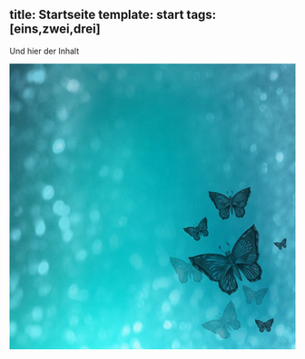 title: Startseite
template: start
tags: [eins,zwei,drei]
-----

Und hier der Inhalt

![TestBild!](/assets/images/test.jpg "Test bild")